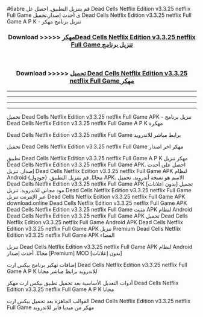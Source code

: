#6abre قم بتنزيل التطبيق. احصل عل Dead Cells Netflix Edition v3.3.25 netflix Full Game  ى أحدث إصدار.تحميل Dead Cells Netflix Edition v3.3.25 netflix Full Game  A P K - تنزيل برنامج مهكر



<div align="center">
<h3>Download >>>>> <a href="https://ar-sites.web.app/?ar= Dead Cells Netflix Edition v3.3.25 netflix Full Game ">مهكرDead Cells Netflix Edition v3.3.25 netflix Full Game  تنزيل برنامج</a></h3><br>

<h3>Download >>>>> <a href="https://ar-sites.web.app/?ar= Dead Cells Netflix Edition v3.3.25 netflix Full Game ">تحميل Dead Cells Netflix Edition v3.3.25 netflix Full Game  مهكر</a></h3>
</div>


----------------------------------------------------------

----------------------------------------------------------

----------------------------------------------------------

----------------------------------------------------------


تحميل Dead Cells Netflix Edition v3.3.25 netflix Full Game  APK - تنزيل برنامج Dead Cells Netflix Edition v3.3.25 netflix Full Game  A P K مهكرة

Dead Cells Netflix Edition v3.3.25 netflix Full Game  برابط مباشر للاندرويد

تحميل Dead Cells Netflix Edition v3.3.25 netflix Full Game  مهكر اخر اصدار

تطبيق Dead Cells Netflix Edition v3.3.25 netflix Full Game  A P K مهكر
تنزيل Dead Cells Netflix Edition v3.3.25 netflix Full Game  APK. احصل على أحدث إصدار.
تنزيل Dead Cells Netflix Edition v3.3.25 netflix Full Game  APK لنظام Android مجانًا.
قم بتنزيل التطبيق. {جودول} APK. الاسم هو نسخة أندرويد.
تحميل Dead Cells Netflix Edition v3.3.25 netflix Full Game  APK [بدون اعلانات]
تحميل مود مجاني للاندرويد.
تنزيل Dead Cells Netflix Edition v3.3.25 netflix Full Game  عبر الإنترنت
تنزيل Dead Cells Netflix Edition v3.3.25 netflix Full Game  APK
download.online Dead Cells Netflix Edition v3.3.25 netflix Full Game  APK
Dead Cells Netflix Edition v3.3.25 netflix Full Game  مثبت APK لنظام Android
Dead Cells Netflix Edition v3.3.25 netflix Full Game  APK
تحميل Dead Cells Netflix Edition v3.3.25 netflix Full Game  Android APK
Dead Cells Netflix Edition v3.3.25 netflix Full Game  APK تنزيل Premium
Dead Cells Netflix Edition v3.3.25 netflix Full Game  APK الفضاء

تنزيل Dead Cells Netflix Edition v3.3.25 netflix Full Game  APK لنظام Android مجانًا. أحدث إصدار [Premium] MOD [بدون إعلانات]

إضافات تهكير برنامج بيكس ارت Dead Cells Netflix Edition v3.3.25 netflix Full Game  A P K للاندرويد برابط مباشر مجانا

أدوات التعديل الأساسية بعد تحميل تطبيق بيكس ارت مهكر Dead Cells Netflix Edition v3.3.25 netflix Full Game  A P K مجانا

القوالب الجاهزة بعد تحميل بيكس ارت Dead Cells Netflix Edition v3.3.25 netflix Full Game  مهكر من ميديا فاير للاندرويد




